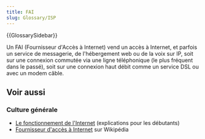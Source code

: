 ```yaml
---
title: FAI
slug: Glossary/ISP
---
```


{{GlossarySidebar}}

Un FAI (Fournisseur d'Accès à Internet) vend un accès à Internet, et parfois un service de messagerie, de l'hébergement web ou de la voix sur IP, soit sur une connexion commutée via une ligne téléphonique (le plus fréquent dans le passé), soit sur une connexion haut débit comme un service DSL ou avec un modem câble.

## Voir aussi

### Culture générale

- [Le fonctionnement de l'Internet](/fr/docs/Learn_web_development/Howto/Web_mechanics/How_does_the_Internet_work) (explications pour les débutants)
- [Fournisseur d'accès à Internet](https://fr.wikipedia.org/wiki/Fournisseur_d'accès_à_Internet) sur Wikipédia
